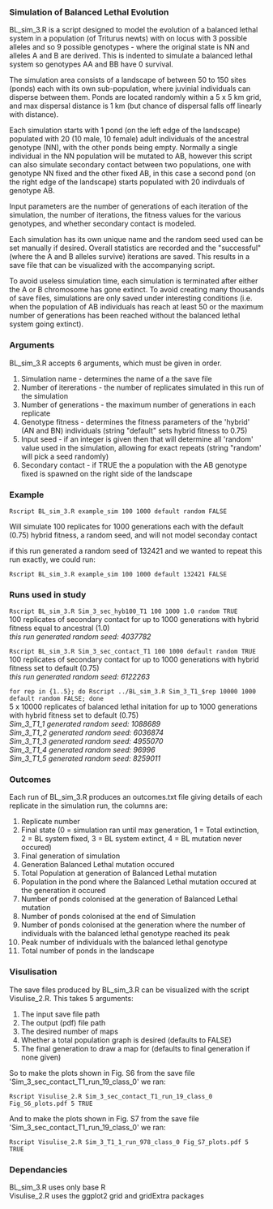 ### Simulation of Balanced Lethal Evolution ###

BL_sim_3.R is a script designed to model the evolution of a balanced lethal system in a population 
(of Triturus newts) with on locus with 3 possible alleles and so 9 possible genotypes - where the 
original state is NN and alleles A and B are derived. This is indented to simulate a balanced lethal 
system so genotypes AA and BB have 0 survival.

The simulation area consists of a landscape of between 50 to 150 sites (ponds) each with its own 
sub-population, where juvinial individuals can disperse between them. Ponds are located randomly within
a 5 x 5 km grid, and max dispersal distance is 1 km (but chance of dispersal falls off linearly with
distance).

Each simulation starts with 1 pond (on the left edge of the landscape) populated with 20 (10 male, 
10 female) adult individuals of the ancestral genotype (NN), with the other ponds being empty.
Normally a single individual in the NN population will be mutated to AB, however this script can also
simulate secondary contact between two populations, one with genotype NN fixed and the other fixed AB, 
in this case a second pond (on the right edge of the landscape) starts populated with 20 indivduals of 
genotype AB.

Input parameters are the number of generations of each iteration of the simulation, the number of
iterations, the fitness values for the various genotypes, and whether secondary contact is modeled. 

Each simulation has its own unique name and the random seed used can be set manually if desired. 
Overall statistics are recorded and the "successful" (where the A and B alleles survive) iterations 
are saved. This results in a save file that can be visualized with the accompanying script.

To avoid useless simulation time, each simulation is terminated after either the A or B chromosome
has gone extinct. To avoid creating many thousands of save files, simulations are only saved under
interesting conditions (i.e. when the population of AB individuals has reach at least 50 or the maximum 
number of generations has been reached without the balanced lethal system going extinct).

### Arguments ###

BL_sim_3.R accepts 6 arguments, which must be given in order.

1) Simulation name - determines the name of a the save file 
2) Number of itererations - the number of replicates simulated in this run of the simulation
3) Number of generations - the maximum number of generations in each replicate
4) Genotype fitness - determines the fitness parameters of the 'hybrid' (AN and BN) individuals (string "default" sets hybrid fitness to 0.75)
5) Input seed - if an integer is given then that will determine all 'random' value used in the simulation, allowing for exact repeats (string "random' will pick a seed randomly)
6) Secondary contact - if TRUE the a population with the AB genotype fixed is spawned on the right side of the landscape

### Example ###

``` Rscript BL_sim_3.R example_sim 100 1000 default random FALSE ```

Will simulate 100 replicates for 1000 generations each with the default (0.75) hybrid fitness, a random seed, and will not model seconday contact

if this run generated a random seed of 132421 and we wanted to repeat this run exactly, we could run:  

``` Rscript BL_sim_3.R example_sim 100 1000 default 132421 FALSE ```

### Runs used in study ###
 
``` Rscript BL_sim_3.R Sim_3_sec_hyb100_T1 100 1000 1.0 random TRUE ```  
100 replicates of secondary contact for up to 1000 generations with hybrid fitness equal to ancestral (1.0)  
_this run generated random seed: 4037782_


``` Rscript BL_sim_3.R Sim_3_sec_contact_T1 100 1000 default random TRUE ```  
100 replicates of secondary contact for up to 1000 generations with hybrid fitness set to default (0.75)  
_this run generated random seed: 6122263_

``` for rep in {1..5}; do Rscript ../BL_sim_3.R Sim_3_T1_$rep 10000 1000 default random FALSE; done ```  
5 x 10000 replicates of balanced lethal initation for up to 1000 generations with hybrid fitness set to default (0.75)  
_Sim_3_T1_1 generated random seed: 1088689_  
_Sim_3_T1_2 generated random seed: 6036874_  
_Sim_3_T1_3 generated random seed: 4955070_  
_Sim_3_T1_4 generated random seed: 96996_  
_Sim_3_T1_5 generated random seed: 8259011_  


### Outcomes ###

Each run of BL_sim_3.R produces an outcomes.txt file giving details of each replicate in the simulation run, the columns are:  

1) Replicate number
2) Final state (0 = simulation ran until max generation, 1 = Total extinction, 2 = BL system fixed, 3 = BL system extinct, 4 = BL mutation never occured)
3) Final generation of simulation
4) Generation Balanced Lethal mutation occured
5) Total Population at generation of Balanced Lethal mutation 
6) Population in the pond where the Balanced Lethal mutation occured at the generation it occured
7) Number of ponds colonised at the generation of Balanced Lethal mutation 
8) Number of ponds colonised at the end of Simulation
9) Number of ponds colonised at the generation where the number of individuals with the balanced lethal genotype reached its peak
10) Peak number of individuals with the balanced lethal genotype
11) Total number of ponds in the landscape

### Visulisation ###

The save files produced by BL_sim_3.R can be visualized with the script Visulise_2.R. This takes 5 arguments:

1) The input save file path
2) The output (pdf) file path
3) The desired number of maps
4) Whether a total population graph is desired (defaults to FALSE)
5) The final generation to draw a map for (defaults to final generation if none given)

So to make the plots shown in Fig. S6 from the save file 'Sim_3_sec_contact_T1_run_19_class_0' we ran:  

``` Rscript Visulise_2.R Sim_3_sec_contact_T1_run_19_class_0 Fig_S6_plots.pdf 5 TRUE ```

And to make the plots shown in Fig. S7 from the save file 'Sim_3_sec_contact_T1_run_19_class_0' we ran:  

``` Rscript Visulise_2.R Sim_3_T1_1_run_978_class_0 Fig_S7_plots.pdf 5 TRUE ```

### Dependancies ###

BL_sim_3.R uses only base R   
Visulise_2.R uses the ggplot2 grid and gridExtra packages



